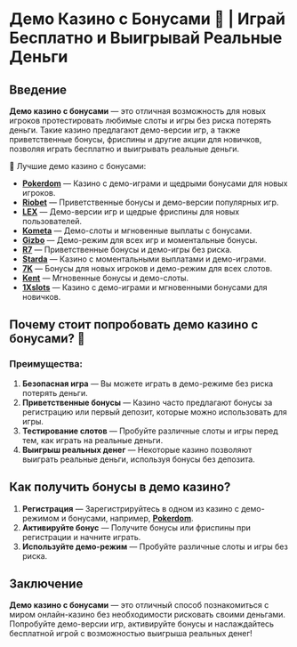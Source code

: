 # Демо Казино с Бонусами 🎰 | Играй Бесплатно и Выигрывай Реальные Деньги

## Введение

**Демо казино с бонусами** — это отличная возможность для новых игроков протестировать любимые слоты и игры без риска потерять деньги. Такие казино предлагают демо-версии игр, а также приветственные бонусы, фриспины и другие акции для новичков, позволяя играть бесплатно и выигрывать реальные деньги.

🎲 Лучшие демо казино с бонусами:

- **[Pokerdom](https://brandplay.link/4k77v2yx)** — Казино с демо-играми и щедрыми бонусами для новых игроков.
- **[Riobet](https://brandplay.link/7xBLTPyj)** — Приветственные бонусы и демо-версии популярных игр.
- **[LEX](https://brandplay.link/zW4hdDFV)** — Демо-версии игр и щедрые фриспины для новых пользователей.
- **[Kometa](https://brandplay.link/8ZymQJV8)** — Демо-слоты и мгновенные выплаты с бонусами.
- **[Gizbo](https://brandplay.link/bprXw4YV)** — Демо-режим для всех игр и моментальные бонусы.
- **[R7](https://brandplay.link/bMd3Yjsw)** — Приветственные бонусы и демо-игры без риска.
- **[Starda](https://brandplay.link/fB7xwRFL)** — Казино с моментальными выплатами и демо-играми.
- **[7K](https://brandplay.link/BvQyFShp)** — Бонусы для новых игроков и демо-режим для всех слотов.
- **[Kent](https://brandplay.link/Fv2WP3js)** — Мгновенные бонусы и демо-слоты.
- **[1Xslots](https://brandplay.link/hSB1khtr)** — Казино с демо-играми и мгновенными бонусами для новичков.

## Почему стоит попробовать демо казино с бонусами? 🎯

### Преимущества:

1. **Безопасная игра** — Вы можете играть в демо-режиме без риска потерять деньги.
2. **Приветственные бонусы** — Казино часто предлагают бонусы за регистрацию или первый депозит, которые можно использовать для игры.
3. **Тестирование слотов** — Пробуйте различные слоты и игры перед тем, как играть на реальные деньги.
4. **Выигрыш реальных денег** — Некоторые казино позволяют выиграть реальные деньги, используя бонусы без депозита.

## Как получить бонусы в демо казино?

1. **Регистрация** — Зарегистрируйтесь в одном из казино с демо-режимом и бонусами, например, **[Pokerdom](https://brandplay.link/4k77v2yx)**.
2. **Активируйте бонус** — Получите бонусы или фриспины при регистрации и начните играть.
3. **Используйте демо-режим** — Пробуйте различные слоты и игры без риска.

## Заключение

**Демо казино с бонусами** — это отличный способ познакомиться с миром онлайн-казино без необходимости рисковать своими деньгами. Попробуйте демо-версии игр, активируйте бонусы и наслаждайтесь бесплатной игрой с возможностью выигрыша реальных денег!
